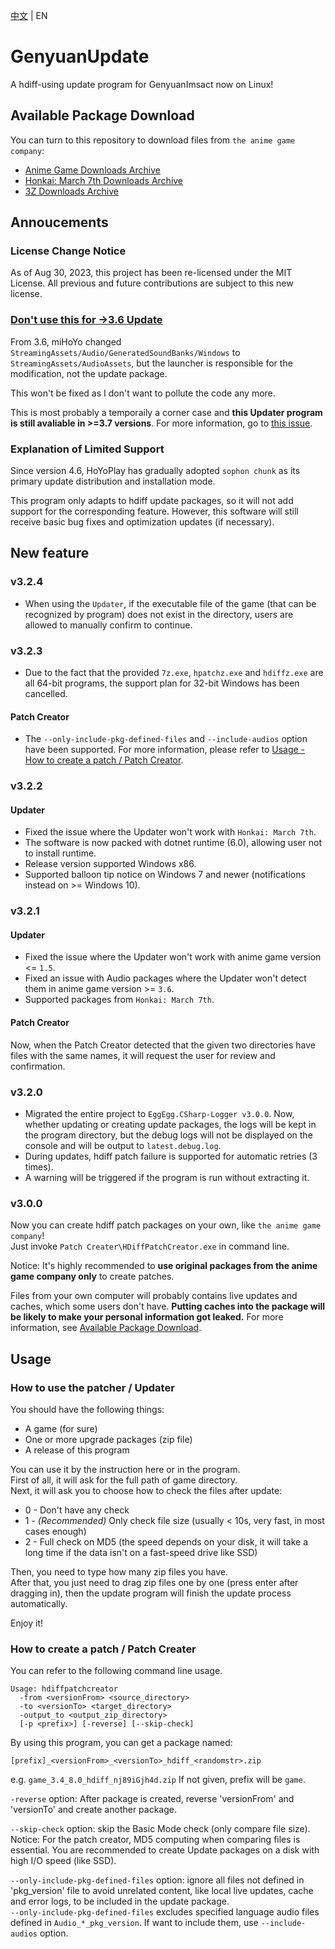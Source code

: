 [中文](https://github.com/nholi/GenyuanUpdateLinux/blob/main/README_CN.md) | EN

# GenyuanUpdate
A hdiff-using update program for GenyuanImsact now on Linux! 

## Available Package Download
You can turn to this repository to download files from `the anime game company`: 

- [Anime Game Downloads Archive](https://git.xeondev.com/YYHEggEgg/GI-Download-Library)
- [Honkai: March 7th Downloads Archive](https://github.com/keitarogg/HSR-Download-Library)
- [3Z Downloads Archive](https://github.com/360NENZ/ZZZ-Download-Library)

## Annoucements
### License Change Notice
As of Aug 30, 2023, this project has been re-licensed under the MIT License. All previous and future contributions are subject to this new license.

### [Don't use this for ->3.6 Update](https://github.com/YYHEggEgg/HappyGenyuanImsactUpdate/issues/15)
From 3.6, miHoYo changed `StreamingAssets/Audio/GeneratedSoundBanks/Windows` to `StreamingAssets/AudioAssets`, but the launcher is responsible for the modification, not the update package.  

This won't be fixed as I don't want to pollute the code any more. 

This is most probably a temporaily a corner case and **this Updater program is still avaliable in >=3.7 versions**. For more information, go to [this issue](https://github.com/YYHEggEgg/HappyGenyuanImsactUpdate/issues/15).

### Explanation of Limited Support

Since version 4.6, HoYoPlay has gradually adopted `sophon chunk` as its primary update distribution and installation mode.

This program only adapts to hdiff update packages, so it will not add support for the corresponding feature. However, this software will still receive basic bug fixes and optimization updates (if necessary).

## New feature

### v3.2.4
- When using the `Updater`, if the executable file of the game (that can be recognized by program) does not exist in the directory, users are allowed to manually confirm to continue.

### v3.2.3

- Due to the fact that the provided `7z.exe`, `hpatchz.exe` and `hdiffz.exe` are all 64-bit programs, the support plan for 32-bit Windows has been cancelled.

#### Patch Creator

- The `--only-include-pkg-defined-files` and `--include-audios` option have been supported. For more information, please refer to [Usage - How to create a patch / Patch Creator](#how-to-create-a-patch--patch-creater).

### v3.2.2
#### Updater
- Fixed the issue where the Updater won't work with `Honkai: March 7th`.
- The software is now packed with dotnet runtime (6.0), allowing user not to install runtime.
- Release version supported Windows x86.
- Supported balloon tip notice on Windows 7 and newer (notifications instead on >= Windows 10).

### v3.2.1
#### Updater
- Fixed the issue where the Updater won't work with anime game version <= `1.5`.
- Fixed an issue with Audio packages where the Updater won't detect them in anime game version >= `3.6`.
- Supported packages from `Honkai: March 7th`.

#### Patch Creator
Now, when the Patch Creator detected that the given two directories have files with the same names, it will request the user for review and confirmation.

### v3.2.0
- Migrated the entire project to `EggEgg.CSharp-Logger v3.0.0`.
  Now, whether updating or creating update packages, the logs will be kept in the program directory, but the debug logs will not be displayed on the console and will be output to `latest.debug.log`.
- During updates, hdiff patch failure is supported for automatic retries (3 times).
- A warning will be triggered if the program is run without extracting it.

### v3.0.0
Now you can create hdiff patch packages on your own, like `the anime game company`!   
Just invoke `Patch Creater\HDiffPatchCreator.exe` in command line.

Notice: It's highly recommended to **use original packages from the anime game company only** to create patches.

Files from your own computer will probably contains live updates and caches, which some users don't have. **Putting caches into the package will be likely to make your personal information got leaked.** For more information, see [Available Package Download](#available-package-download).

## Usage
### How to use the patcher / Updater
You should have the following things:

- A game (for sure)
- One or more upgrade packages (zip file)
- A release of this program

You can use it by the instruction here or in the program.     
First of all, it will ask for the full path of game directory.      
Next, it will ask you to choose how to check the files after update:   
- 0 - Don't have any check
- 1 - _(Recommended)_ Only check file size (usually < 10s, very fast, in most cases enough)
- 2 - Full check on MD5 (the speed depends on your disk, it will take a long time if the data isn't on a fast-speed drive like SSD)

Then, you need to type how many zip files you have.     
After that, you just need to drag zip files one by one (press enter after dragging in), then the update program will finish the update process automatically.

Enjoy it!

### How to create a patch / Patch Creater
You can refer to the following command line usage.
```
Usage: hdiffpatchcreator
  -from <versionFrom> <source_directory>
  -to <versionTo> <target_directory>
  -output_to <output_zip_directory>
  [-p <prefix>] [-reverse] [--skip-check]
```
  
By using this program, you can get a package named: 
```
[prefix]_<versionFrom>_<versionTo>_hdiff_<randomstr>.zip
```
e.g. `game_3.4_8.0_hdiff_nj89iGjh4d.zip`
If not given, prefix will be `game`.

`-reverse` option: After package is created, reverse 'versionFrom' and 'versionTo' and create another package.

`--skip-check` option: skip the Basic Mode check (only compare file size). Notice: For the patch creator, MD5 computing when comparing files is essential. You are recommended to create Update packages on a disk with high I/O speed (like SSD).

`--only-include-pkg-defined-files` option: ignore all files not defined in 'pkg_version' file to avoid unrelated content, like local live updates, cache and error logs, to be included in the update package.  
`--only-include-pkg-defined-files` excludes specified language audio files defined in `Audio_*_pkg_version`. If want to include them, use `--include-audios` option.

